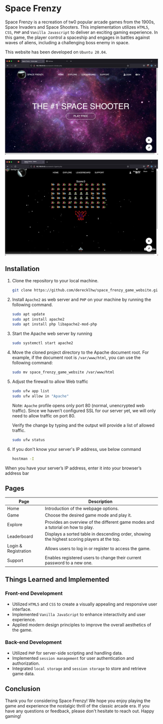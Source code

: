 # Space Frenzy

Space Frenzy is a recreation of tw0 popular arcade games from the 1900s, Space Invaders and Space Shooters. This implementation utilizes `HTML5`, `CSS`, `PHP` and `Vanilla Javascript` to deliver an exciting gaming experience. In this game, the player control a spaceship and engages in battles against waves of aliens, including a challenging boss enemy in space.

This website has been developed on `Ubuntu 20.04`.

![Homepage](assets/images/homepage.jpg)

![Game](assets/images/game.jpg)

## Installation

1. Clone the repository to your local machine.

   ```bash
   git clone https://github.com/derecklhw/space_frenzy_game_website.git
   ```
   
3. Install `Apache2` as web server and `PHP` on your machine by running the following command.

    ```bash
    sudo apt update
    sudo apt install apache2
    sudo apt install php libapache2-mod-php
    ```

4. Start the Apache web server by running

    ```bash
    sudo systemctl start apache2
    ```

5. Move the cloned project directory to the Apache document root. For example, if the document root is `/var/www/html`, you can use the following command:

    ```bash
    sudo mv space_frenzy_game_website /var/www/html
    ```

6. Adjust the firewall to allow Web traffic

    ```bash
    sudo ufw app list
    sudo ufw allow in "Apache"
    ```

    Note: `Apache` profile opens only port 80 (normal, unencrypted web traffic). Since we haven’t configured SSL for our server yet, we will only need to allow traffic on port 80.
    
    Verify the change by typing and the output will provide a list of allowed traffic.

    ```bash
    sudo ufw status
    ```

7. If you don't know your server's IP address, use below command

    ```bash
    hostman -I
    ```

When you have your server’s IP address, enter it into your browser’s address bar

## Pages

| Page                 | Description                                                                                  |
| -------------------- | -------------------------------------------------------------------------------------------- |
| Home                 | Introduction of the webpage options.                                                         |
| Game                 | Choose the desired game mode and play it.                                                    |
| Explore              | Provides an overview of the different game modes and a tutorial on how to play.              |
| Leaderboard          | Displays a sorted table in descending order, showing the highest scoring players at the top. |
| Login & Registration | Allows users to log in or register to access the game.                                       |
| Support              | Enables registered users to change their current password to a new one.                      |

## Things Learned and Implemented

### Front-end Development

- Utilized `HTML5` and `CSS` to create a visually appealing and responsive user interface.
- Implemented `Vanilla JavaScript` to enhance interactivity and user experience.
- Applied modern design principles to improve the overall aesthetics of the game.

### Back-end Development

- Utilized `PHP` for server-side scripting and handling data.
- Implemented `session management` for user authentication and authorization.
- Integrated `local storage` and `session storage` to store and retrieve game data.

## Conclusion

Thank you for considering Space Frenzy! We hope you enjoy playing the game and experience the nostalgic thrill of the classic arcade era. If you have any questions or feedback, please don't hesitate to reach out. Happy gaming!
